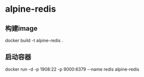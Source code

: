 # alpine-redis

## 构建image
docker build -t alpine-redis .

## 启动容器
docker run -d -p 1908:22 -p 9000:6379  --name redis alpine-redis